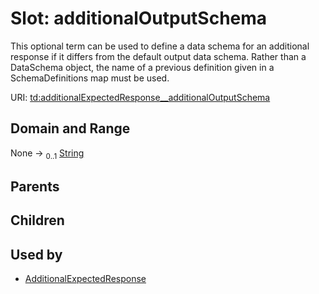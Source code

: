 
# Slot: additionalOutputSchema


This optional term can be used to define a data schema for an additional response if it differs from the default output data schema. Rather than a DataSchema object, the name of a previous definition given in a SchemaDefinitions map must be used.

URI: [td:additionalExpectedResponse__additionalOutputSchema](https://www.w3.org/2019/wot/td#additionalExpectedResponse__additionalOutputSchema)


## Domain and Range

None &#8594;  <sub>0..1</sub> [String](types/String.md)

## Parents


## Children


## Used by

 * [AdditionalExpectedResponse](AdditionalExpectedResponse.md)
